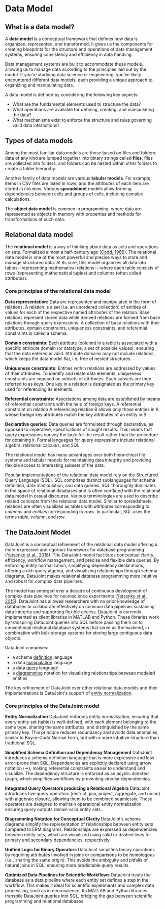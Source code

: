 # Data Model

## What is a data model?

A **data model** is a conceptual framework that defines how data is organized,
represented, and transformed. It gives us the components for creating blueprints for the
structure and operations of data management systems, ensuring consistency and efficiency
in data handling.

Data management systems are built to accommodate these models, allowing us to manage
data according to the principles laid out by the model. If you’re studying data science
or engineering, you’ve likely encountered different data models, each providing a unique
approach to organizing and manipulating data.

A data model is defined by considering the following key aspects:

+ What are the fundamental elements used to structure the data?
+ What operations are available for defining, creating, and manipulating the data?
+ What mechanisms exist to enforce the structure and rules governing valid data interactions?

## Types of data models

Among the most familiar data models are those based on files and folders: data of any 
kind are lumped together into binary strings called **files**, files are collected into 
folders, and folders can be nested within other folders to create a folder hierarchy.

Another family of data models are various **tabular models**.
For example, items in CSV files are listed in rows, and the attributes of each item are 
stored in columns.
Various **spreadsheet** models allow forming dependencies between cells and groups of 
cells, including complex calculations.

The **object data model** is common in programming, where data are represented as 
objects in memory with properties and methods for transformations of such data.

## Relational data model

The **relational model** is a way of thinking about data as sets and operations on sets.
Formalized almost a half-century ago ([Codd,
1969](https://dl.acm.org/citation.cfm?doid=362384.362685)). The relational data model is
one of the most powerful and precise ways to store and manage structured data. At its
core, this model organizes all data into tables--representing mathematical
relations---where each table consists of rows (representing mathematical tuples) and
columns (often called attributes).

### Core principles of the relational data model

**Data representation:**
  Data are represented and manipulated in the form of relations.
  A relation is a set (i.e. an unordered collection) of entities of values for each of 
  the respective named attributes of the relation.
  Base relations represent stored data while derived relations are formed from base 
  relations through query expressions.
  A collection of base relations with their attributes, domain constraints, uniqueness 
  constraints, and referential constraints is called a schema.

**Domain constraints:** 
  Each attribute (column) in a table is associated with a specific attribute domain (or
  datatype, a set of possible values), ensuring that the data entered is valid.
  Attribute domains may not include relations, which keeps the data model
  flat, i.e. free of nested structures.

**Uniqueness constraints:**
  Entities within relations are addressed by values of their attributes.
  To identify and relate data elements, uniqueness constraints are imposed on subsets 
  of attributes.
  Such subsets are then referred to as keys.
  One key in a relation is designated as the primary key used for referencing its elements.

**Referential constraints:**
  Associations among data are established by means of referential constraints with the 
  help of foreign keys.
  A referential constraint on relation A referencing relation B allows only those 
  entities in A whose foreign key attributes match the key attributes of an entity in B.

**Declarative queries:**
  Data queries are formulated through declarative, as opposed to imperative, 
  specifications of sought results.
  This means that query expressions convey the logic for the result rather than the 
  procedure for obtaining it.
  Formal languages for query expressions include relational algebra, relational 
  calculus, and SQL.

The relational model has many advantages over both hierarchical file systems and 
tabular models for maintaining data integrity and providing flexible access to 
interesting subsets of the data.

Popular implementations of the relational data model rely on the Structured Query 
Language (SQL).
SQL comprises distinct sublanguages for schema definition, data manipulation, and data 
queries.
SQL thoroughly dominates in the space of relational databases and is often conflated 
with the relational data model in casual discourse.
Various terminologies are used to describe related concepts from the relational data 
model.
Similar to spreadsheets, relations are often visualized as tables with *attributes* 
corresponding to *columns* and *entities* corresponding to *rows*.
In particular, SQL uses the terms *table*, *column*, and *row*.

## The DataJoint Model

DataJoint is a conceptual refinement of the relational data model offering a more
expressive and rigorous framework for database programming ([Yatsenko et al.,
2018](https://arxiv.org/abs/1807.11104)). The DataJoint model facilitates conceptual
clarity, efficiency, workflow management, and precise and flexible data
queries. By enforcing entity normalization,
simplifying dependency declarations, offering a rich query algebra, and visualizing
relationships through schema diagrams, DataJoint makes relational database programming
more intuitive and robust for complex data pipelines. 

The model has emerged over a decade of continuous development of complex data
pipelines for neuroscience experiments ([Yatsenko et al.,
2015](https://www.biorxiv.org/content/early/2015/11/14/031658)). DataJoint has allowed
researchers with no prior knowledge of databases to collaborate effectively on common
data pipelines sustaining data integrity and supporting flexible access. DataJoint is
currently implemented as client libraries in MATLAB and Python. These libraries work by
transpiling DataJoint queries into SQL before passing them on to conventional relational
database systems that serve as the backend, in combination with bulk storage systems for
storing large contiguous data objects.

DataJoint comprises:

- a schema [definition](../design/tables/declare.md) language
- a data [manipulation](../manipulation/index.md) language
- a data [query](../query/principles.md) language
- a [diagramming](../design/diagrams.md) notation for visualizing relationships between 
modeled entities

The key refinement of DataJoint over other relational data models and their 
implementations is DataJoint's support of 
[entity normalization](../design/normalization.md).

### Core principles of the DataJoint model

**Entity Normalization**
  DataJoint enforces entity normalization, ensuring that every entity set (table) is
  well-defined, with each element belonging to the same type, sharing the same
  attributes, and distinguished by the same primary key. This principle reduces
  redundancy and avoids data anomalies, similar to Boyce-Codd Normal Form, but with a
  more intuitive structure than traditional SQL.

**Simplified Schema Definition and Dependency Management**
  DataJoint introduces a schema definition language that is more expressive and less
  error-prone than SQL. Dependencies are explicitly declared using arrow notation
  (->), making referential constraints easier to understand and visualize. The
  dependency structure is enforced as an acyclic directed graph, which simplifies
  workflows by preventing circular dependencies.

**Integrated Query Operators producing a Relational Algebra**
  DataJoint introduces five query operators (restrict, join, project, aggregate, and
  union) with algebraic closure, allowing them to be combined seamlessly. These
  operators are designed to maintain operational entity normalization, ensuring query
  outputs remain valid entity sets.

**Diagramming Notation for Conceptual Clarity**
  DataJoint’s schema diagrams simplify the representation of relationships between
  entity sets compared to ERM diagrams. Relationships are expressed as dependencies
  between entity sets, which are visualized using solid or dashed lines for primary
  and secondary dependencies, respectively.

**Unified Logic for Binary Operators**
  DataJoint simplifies binary operations by requiring attributes involved in joins or
  comparisons to be homologous (i.e., sharing the same origin). This avoids the
  ambiguity and pitfalls of natural joins in SQL, ensuring more predictable query
  results.

**Optimized Data Pipelines for Scientific Workflows**
  DataJoint treats the database as a data pipeline where each entity set defines a
  step in the workflow. This makes it ideal for scientific experiments and complex
  data processing, such as in neuroscience. Its MATLAB and Python libraries transpile
  DataJoint queries into SQL, bridging the gap between scientific programming and
  relational databases.

